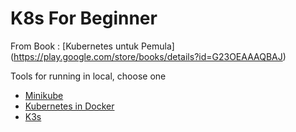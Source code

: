 # K8s For Beginner

From Book : [Kubernetes untuk Pemula] (https://play.google.com/store/books/details?id=G23OEAAAQBAJ)

Tools for running in local, choose one
- [Minikube](https://nodejs.org/)
- [Kubernetes in Docker](https://kind.sigs.k8s.io/)
- [K3s](https://k3s.io/)
 

  
 
